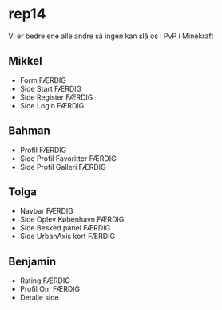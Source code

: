 # rep14
Vi er bedre ene alle andre så ingen kan slå os i PvP i Minekraft

## Mikkel
- Form FÆRDIG
- Side Start FÆRDIG
- Side Register FÆRDIG
- Side Login FÆRDIG

## Bahman
- Profil FÆRDIG
- Side Profil Favoritter FÆRDIG
- Side Profil Galleri FÆRDIG

## Tolga
- Navbar FÆRDIG
- Side Oplev København FÆRDIG
- Side Besked panel FÆRDIG
- Side UrbanAxis kort FÆRDIG

## Benjamin
- Rating FÆRDIG
- Profil Om FÆRDIG
- Detalje side
